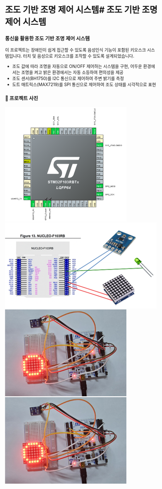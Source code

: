 # 조도 기반 조명 제어 시스템# 조도 기반 조명 제어 시스템

### **통신을 활용한 조도 기반 조명 제어 시스템**
이 프로젝트는 장애인이 쉽게 접근할 수 있도록 음성인식 기능이 포함된 키오스크 시스템입니다. 터치 및 음성으로 키오스크를 조작할 수 있도록 설계되었습니다.

- 조도 값에 따라 조명을 자동으로 ON/OFF 제어하는 시스템을 구현, 어두운 환경에서는 조명을 켜고 밝은 환경에서는 자동 소등하여 편의성을 제공
- 조도 센서(BH1750)를 I2C 통신으로 제어하여 주변 밝기를 측정
- 도트 매트릭스(MAX7219)를 SPI 통신으로 제어하여 조도 상태를 시각적으로 표현


### 📸 프로젝트 사진

<a href="images/stm32cube.png">
  <img src="images/stm32cube.png" alt="STM32 핀 활성화" width="400">
</a>

<!-- 1. 프로젝트 회로 구조 -->
<img src="images/회로구조.png" alt="프로젝트의 회로 구조" width="500">

<!-- 2. 밝은 곳에서의 조명 제어 -->
<img src="images/sun.jpg" alt="밝은 곳에서의 조명 제어" width="400">

<!-- 3. 어두운 곳에서의 조명 제어 -->
<img src="images/sun.jpg" alt="어두운 곳에서의 조명 제어" width="400">


